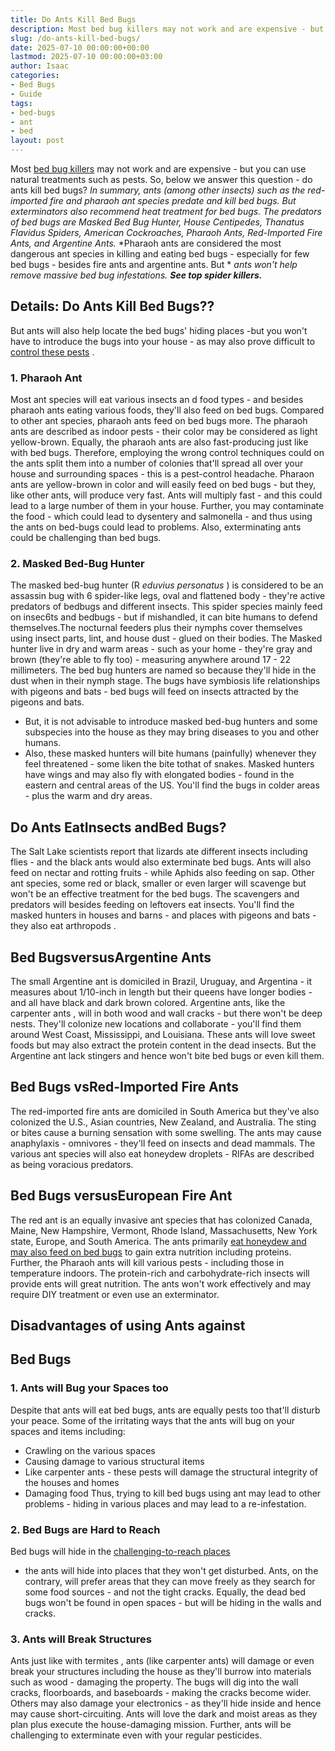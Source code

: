```yaml
---
title: Do Ants Kill Bed Bugs
description: Most bed bug killers may not work and are expensive - but you can use natural treatments such as pests. So, below we answer this question - do ants kill bed...
slug: /do-ants-kill-bed-bugs/
date: 2025-07-10 00:00:00+00:00
lastmod: 2025-07-10 00:00:00+03:00
author: Isaac
categories:
- Bed Bugs
- Guide
tags:
- bed-bugs
- ant
- bed
layout: post
---
```

Most
[bed bug killers](https://pestpolicy.com/does-rubbing-alcohol-kill-[bed-bugs](https://pestpolicy.com/do-ants-eat-bed-bugs/)/)
may not work and are expensive - but you can use natural treatments such as pests. So, below we answer this question - do ants kill bed bugs?
*In summary, ants (among other insects) such as the red-imported fire and pharaoh ant species predate and kill bed bugs. But exterminators also recommend heat treatment for bed bugs.*
*The predators of bed bugs are Masked Bed Bug Hunter, House Centipedes, Thanatus Flavidus Spiders, American Cockroaches, Pharaoh Ants, Red-Imported Fire Ants, and Argentine Ants.*
*Pharaoh ants are considered the most dangerous ant species in killing and eating bed bugs - especially for few bed bugs - besides fire ants and argentine ants. But *
*ants won't help remove massive bed bug infestations.*
***See top spider killers.***

## Details: Do Ants Kill Bed Bugs??
But ants will also help locate the bed bugs' hiding places -but you won't have to introduce the bugs into your house - as may also prove difficult to
[control these pests](https://nysipm.cornell.edu/whats-bugging-you/bed-bugs/bed-bug-faqs///)
.
### 1. Pharaoh Ant
Most ant species will eat various insects an
d food types - and besides pharaoh ants eating various foods, they'll also feed on bed bugs. Compared to other ant species, pharaoh ants feed on bed bugs more.
The pharaoh ants are described as indoor pests - their color may be considered as light yellow-brown. Equally, the pharaoh ants are also fast-producing just like with bed bugs.
Therefore, employing the wrong control techniques could on the ants split them into a number of colonies that'll spread all over your house and surrounding spaces - this is a pest-control headache.
Pharaon ants are yellow-brown in color and will easily feed on bed bugs - but they, like other ants, will produce very fast. Ants will multiply fast - and this could lead to a large number of them in your house.
Further, you may contaminate the food - which could lead to dysentery and salmonella - and thus using the ants on bed-bugs could lead to problems. Also,
exterminating ants
could be challenging than bed bugs.
### 2. Masked Bed-Bug Hunter
The masked bed-bug hunter (R
*eduvius personatus*
) is considered to be an assassin bug with 6 spider-like legs, oval and flattened body - they're active predators of bedbugs and different insects.
This spider species mainly feed on insec6ts and bedbugs - but if mishandled, it can bite humans to defend themselves.The nocturnal feeders plus their nymphs cover themselves using insect parts, lint, and house dust - glued on their bodies.
The Masked hunter live in dry and warm areas - such as your home - they're gray and brown (they're able to fly too) - measuring anywhere around 17 - 22 millimeters.
The bed bug hunters are named so because they'll hide in the dust when in their nymph stage. The bugs have symbiosis life relationships with pigeons and bats - bed bugs will feed on insects attracted by the pigeons and bats.
- But, it is not advisable to introduce masked bed-bug hunters and some subspecies into the house as they may bring diseases to you and other humans.
- Also, these masked hunters will bite humans (painfully) whenever they feel threatened - some liken the bite tothat of snakes.
Masked hunters have wings and may also fly with elongated bodies - found in the eastern and central areas of the US. You'll find the bugs in colder areas - plus the warm and dry areas.

## Do Ants EatInsects andBed Bugs?
The Salt Lake scientists report that lizards ate different insects including flies - and the black ants would also exterminate bed bugs. Ants will also feed on nectar and rotting fruits - while Aphids also feeding on sap.
Other ant species, some red or black, smaller or even larger will scavenge but won't be an effective treatment for the bed bugs. The scavengers and predators will besides feeding on leftovers eat insects.
You'll find the masked hunters in houses and barns - and places with pigeons and bats - they also
eat arthropods
.
## Bed BugsversusArgentine Ants
The small Argentine ant is domiciled in Brazil, Uruguay, and Argentina - it measures about 1/10-inch in length but their queens have longer bodies - and all have black and dark brown colored.
Argentine ants, like the
carpenter ants
, will in both wood and wall cracks - but there won't be deep nests. They'll colonize new locations and collaborate - you'll find them around West Coast, Mississippi, and Louisiana.
These ants will love sweet foods but may also extract the protein content in the dead insects. But the Argentine ant lack stingers and hence won't bite bed bugs or even kill them.
## Bed Bugs vsRed-Imported Fire Ants
The red-imported
fire ants are domiciled in South America but they've also colonized the U.S., Asian countries, New Zealand, and Australia.
The sting or bites
cause a burning sensation with some swelling.
The ants may cause anaphylaxis - omnivores - they'll feed on insects and dead mammals.
The various ant species will also eat honeydew droplets - RIFAs are described as being voracious predators.
## Bed Bugs versusEuropean Fire Ant
The red ant is an equally invasive ant species that has colonized Canada, Maine, New Hampshire, Vermont, Rhode Island, Massachusetts, New York state, Europe, and South America.
The ants primarily
[eat honeydew and may also feed on bed bugs](https://pestpolicy.com/what-animals-eat-bed-bugs/)
to gain extra nutrition including proteins. Further, the Pharaoh ants will kill various pests - including those in temperature indoors.
The protein-rich and carbohydrate-rich insects will provide ents will great nutrition. The ants won't work effectively and may require DIY treatment or even use an exterminator.
## Disadvantages of using Ants against
## Bed Bugs
### 1. Ants will Bug your Spaces too
Despite that ants will eat bed bugs, ants are equally pests too that'll disturb your peace. Some of the irritating ways that the ants will bug on your spaces and items including:
- Crawling on the various spaces
- Causing damage to various structural items
- Like carpenter ants - these pests will damage the structural integrity of the houses and homes
- Damaging food
Thus, trying to kill bed bugs using ant may lead to other problems - hiding in various places and may lead to a re-infestation.
### 2. Bed Bugs are Hard to Reach
Bed bugs will hide in the
[challenging-to-reach places](https://pestpolicy.com/where-do-bed-bugs-hide/)
- the ants will hide into places that they won't get disturbed.
Ants, on the contrary, will prefer areas that they can move freely as they search for some food sources - and not the tight cracks.
Equally, the dead bed bugs won't be found in open spaces - but will be hiding in the walls and cracks.
### 3. Ants will Break Structures
Ants just like with
termites
, ants (like carpenter ants) will damage or even break your structures including the house as they'll burrow into materials such as wood - damaging the property.
The bugs will dig into the wall cracks, floorboards, and baseboards - making the cracks become wider. Others may also damage your electronics - as they'll hide inside and hence may cause short-circuiting.
Ants will love the dark and moist areas as they plan plus execute the house-damaging mission. Further, ants will be challenging to exterminate even with your regular pesticides.
